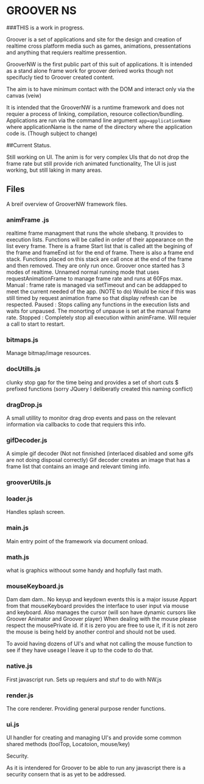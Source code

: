 # GROOVER NS
###THIS is a work in progress.

Groover is a set of applications and site for the design and creation of realtime cross platform media such as games, animations, pressentations and anything that requiers realtime pressention.

GrooverNW is the first public part of this suit of applications. It is intended as a stand alone frame work for groover derived works though not specifucly tied to Groover created content.

The aim is to have minimum contact with the DOM and interact only via the canvas (veiw) 

It is intended that the GrooverNW is a runtime framework and does not requier a process of linking, compilation, resource collection/bundling. Applications are run via the command line argument `app=applicationName` where applicationName is the name of the directory where the application code is. (Though subject to change)

##Current Status.

Still working on UI. The anim is for very complex UIs that do not drop the frame rate but still provide rich animated functionality,
The UI is just working, but still laking in many areas.


## Files

A breif overview of GrooverNW framework files.


### animFrame .js 
realtime frame managment that runs the whole shebang. It provides to execution lists. Functions will be called in order of their appearance on the list every frame. There is a frame Start list that is called att the begining of the frame and frameEnd ist for the end of frame. There is also a frame end stack. Functions placed on this stack are call once at the end of the frame and then removed. They are only run once.
Groover once started has 3 modes of realtime.
Unnamed normal running mode that uses requestAnimationFrame to manage frame rate and runs at 60Fps max.
Manual : frame rate is managed via setTimeout and can be addapped to meet the current needed of the app. (NOTE to do) Would be nice if this was still timed by request animation frame so that display refresh can be respected.
Paused : Stops calling any functions in the execution lists and waits for unpaused. The monorting of unpause is set at the manual frame rate.
Stopped : Completely stop all execution within animFrame. Will requier a call to start to restart.

### bitmaps.js 
Manage bitmap/image resources. 

### docUtills.js
clunky stop gap for the time being and provides a set of short cuts $ prefixed functions (sorry JQuery I deliberatly created this naming conflict)

### dragDrop.js
A small utillity to monitor drag drop events and pass on the relevant information via callbacks to code that requiers this info.

### gifDecoder.js
A simple gif decoder (Not not finnished (interlaced disabled and some gifs are not doing disposal correctly)
Gif decoder creates an image that has a frame list that contains an image and relevant timing info.

### grooverUtils.js

### loader.js
Handles splash screen.

### main.js 
Main entry point of the framework via document onload.

### math.js
what is graphics withoout some handy and hopfully fast math.

### mouseKeyboard.js
Dam dam dam.. No keyup and keydown events this is a major issuse 
Appart from that mouseKeyboard provides the interface to user input via mouse and keyboard. Also manages the cursor (will son have dynamic cursors like Groover Animator and Groover player)
When dealing with the mouse please respect the mousePrivate id. if it is zero you are free to use it, if it is not zero the mouse is being held by another control and should not be used.

To avoid having dozens of UI's and what not calling the mouse function to see if they have useage I leave it up to the code to do that. 

### native.js
First javascript run. Sets up requiers and stuf to do with NW.js

### render.js
The core renderer. Providing general purpose render functions.

### ui.js
UI handler for creating and managing UI's and provide some common shared methods (toolTop, Locatoion, mouse/key)









Security. 

As it is intendered for Groover to be able to run any javascript there is a security consern that is as yet to be addressed.



